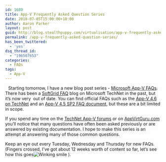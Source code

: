 ```yaml
---
id: 1680
title: App-V Frequently Asked Question Series
date: 2010-07-05T15:00:00+10:00
author: Aaron Parker
layout: post
guid: http://blog.stealthpuppy.com/virtualisation/app-v-frequently-asked-question-series
permalink: /app-v-frequently-asked-question-series/
has_been_twittered:
  - 'yes'
dsq_thread_id:
  - "196507653"
categories:
  - FAQs
tags:
  - App-V
---
```

<img style="margin: 0px 10px 5px 0px; display: inline;" src="https://stealthpuppy.com/media/2010/06/AppVFAQLogo.png" alt="" align="left" />Starting tomorrow, I have a new blog post series - [Microsoft App-V FAQs](https://stealthpuppy.com/tag/appvfaq). There has been a [SoftGrid FAQ](http://blogs.technet.com/b/dhitchen/) blog on Microsoft TechNet in the past, but it’s now very  out of date. You can find official FAQs such as the [App-V 4.6 on TechNet](http://technet.microsoft.com/en-gb/appvirtualization/cc664494.aspx) and an [App-V 4.5 SP2 FAQ document](http://download.microsoft.com/download/4/1/D/41D55415-4879-4F7D-B845-EA24D9356D10/App-V%204.5%20SP2%20FAQ.docx), but these are a bit limited in scope.

If you spend any time on the [TechNet App-V forums](http://social.technet.microsoft.com/Forums/en-GB/category/appvirtualization) or on [AppVirtGuru.com](http://www.appvirtguru.com/) you’ll notice that many questions have often been asked previously or are answered by existing documentation. I hope to make this series is an attempt at answering many of those common questions.

Keep an eye out every Tuesday, Wednesday and Thursday for new FAQs. (Fingers crossed, I’ve got about 12 weeks worth of content so far, let’s see how this goes<img class="wlEmoticon wlEmoticon-winkingsmile" style="border-style: none;" src="https://stealthpuppy.com/media/2010/06/wlEmoticonwinkingsmile.png" alt="Winking smile" /> ).